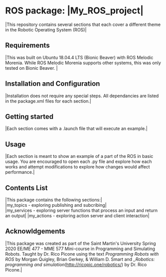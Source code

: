 # ROS package: |My_ROS_project|

|This repository contains several sections that each cover a different theme in the Robotic Operating System (ROS)|

## Requirements

|This was built on Ubuntu 18.04.4 LTS (Bionic Beaver) with ROS Melodic Morenia. While ROS Melodic Morenia supports other systems, this was only tested on Bionic Beaver. |

## Installation and Configuration

|Installation does not require any special steps. All dependancies are listed in the package.xml files for each section.|

## Getting started

|Each section comes with a .launch file that will execute an example.|

## Usage

|Each section is meant to show an example of a part of the ROS in basic usage. You are encouraged to open each .py file and explore how each works and attempt modifications to explore how changes would affect performance.|

## Contents List

|This package contains the following sections:| \
|my_topics - exploring publishing and subcribing| \
|my_services - exploring server functions that process an input and return an output|
|my_actions - exploring action server and client interaction|

## Acknowldgements

|This package was created as part of the Saint Martin's University Spring 2020 EE/ME 477 - MME 577 Mini-course in Programming and Simulating Robots. Taught by Dr. Rico Picone using the text *Programming Robots with ROS* by Morgan Quigley, Brian Gerkey, & William D. Smart and *\_Robotics: programming and simulation*(http://ricopic.one/robotics/) by Dr. Rico Picone.|
